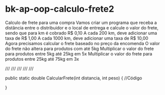 # bk-ap-oop-calculo-frete2

Calculo de frete para uma compra
Vamos criar um programa que receba a distância entre o distribuidor e o local de entrega e calcule o valor do frete, sendo que para km é cobrado R$ 0,10 
A cada 200 km, deve adicionar uma taxa de R$ 1,00
A cada 1000 km, deve adicionar uma taxa de R$ 10,00
Agora precisamos calcular o frete baseado no preço da encomenda
O valor do frete não altera para produtos com até 5kg
Multiplicar o valor do frete para produtos entre 5kg até 25kg em 5x
Multiplicar o valor do frete para produtos entre 25kg até 75kg em 3x



/// </summary>
/// <param name="posicaoInical"></param>
/// <param name="distancia"></param>
/// <param name="peso"></param>
/// <returns></returns>

public static double CalcularFrete(int distancia, int peso)
{
   //Código
   
}
